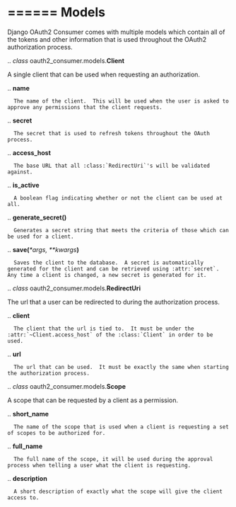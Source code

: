 ======
Models
======

Django OAuth2 Consumer comes with multiple models which contain all of the tokens and other information that is used throughout the OAuth2 authorization process.

.. *class* oauth2_consumer.models.<strong>Client</strong>
   
   A single client that can be used when requesting an authorization.
   
   .. <strong>name</strong>
      
      The name of the client.  This will be used when the user is asked to approve any permissions that the client requests.
      
   .. <strong>secret</strong>
      
      The secret that is used to refresh tokens throughout the OAuth process.
   
   .. <strong>access_host</strong>
      
      The base URL that all :class:`RedirectUri`'s will be validated against.
   
   .. <strong>is_active</strong>
      
      A boolean flag indicating whether or not the client can be used at all.
   
   .. <strong>generate_secret()</strong>
      
      Generates a secret string that meets the criteria of those which can be used for a client.
   
   .. <strong>save(</strong><em>*args, **kwargs</em><strong>)</strong>
      
      Saves the client to the database.  A secret is automatically generated for the client and can be retrieved using :attr:`secret`.  Any time a client is changed, a new secret is generated for it.

.. *class* oauth2_consumer.models.<strong>RedirectUri</strong>
   
   The url that a user can be redirected to during the authorization process.
   
   .. <strong>client</strong>
      
      The client that the url is tied to.  It must be under the :attr:`~Client.access_host` of the :class:`Client` in order to be used.
   
   .. <strong>url</strong>
      
      The url that can be used.  It must be exactly the same when starting the authorization process.

.. *class* oauth2_consumer.models.<strong>Scope</strong>
   
   A scope that can be requested by a client as a permission.
   
   .. <strong>short_name</strong>
      
      The name of the scope that is used when a client is requesting a set of scopes to be authorized for.
   
   .. <strong>full_name</strong>
      
      The full name of the scope, it will be used during the approval process when telling a user what the client is requesting.
   
   .. <strong>description</strong>
      
      A short description of exactly what the scope will give the client access to.